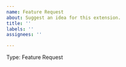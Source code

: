 ```yaml
---
name: Feature Request
about: Suggest an idea for this extension.
title: ''
labels: ''
assignees: ''

---
```


Type: Feature Request

<!-- Prior to creating a feature request, please review
existing issues at https://github.com/ARM-software/vscode-device-manager/issues
to avoid creating duplicates.
-->

<!-- Describe the feature you'd like. -->
